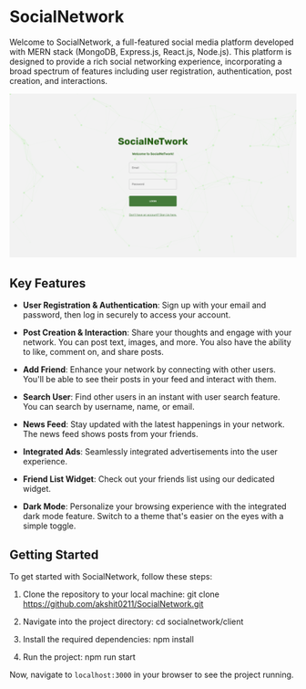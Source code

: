 # SocialNetwork

Welcome to SocialNetwork, a full-featured social media platform developed with MERN stack (MongoDB, Express.js, React.js, Node.js). This platform is designed to provide a rich social networking experience, incorporating a broad spectrum of features including user registration, authentication, post creation, and interactions.

![SocialNetwork](./client/public/assets/socialnetwork.png)

## Key Features

- **User Registration & Authentication**: Sign up with your email and password, then log in securely to access your account.

- **Post Creation & Interaction**: Share your thoughts and engage with your network. You can post text, images, and more. You also have the ability to like, comment on, and share posts.

- **Add Friend**: Enhance your network by connecting with other users. You'll be able to see their posts in your feed and interact with them.

- **Search User**: Find other users in an instant with user search feature. You can search by username, name, or email.

- **News Feed**: Stay updated with the latest happenings in your network. The news feed shows posts from your friends.

- **Integrated Ads**: Seamlessly integrated advertisements into the user experience.

- **Friend List Widget**: Check out your friends list using our dedicated widget.

- **Dark Mode**: Personalize your browsing experience with the integrated dark mode feature. Switch to a theme that's easier on the eyes with a simple toggle.

## Getting Started

To get started with SocialNetwork, follow these steps:

1. Clone the repository to your local machine:
git clone https://github.com/akshit0211/SocialNetwork.git

2. Navigate into the project directory:
cd socialnetwork/client

3. Install the required dependencies:
npm install

4. Run the project:
npm run start

Now, navigate to `localhost:3000` in your browser to see the project running.


